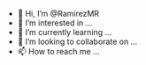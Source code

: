 - 👋 Hi, I’m @RamirezMR
- 👀 I’m interested in ...
- 🌱 I’m currently learning ...
- 💞️ I’m looking to collaborate on ...
- 📫 How to reach me ...

<!---
RamirezMR/RamirezMR is a ✨ special ✨ repository because its `README.md` (this file) appears on your GitHub profile.
You can click the Preview link to take a look at your changes.
--->
